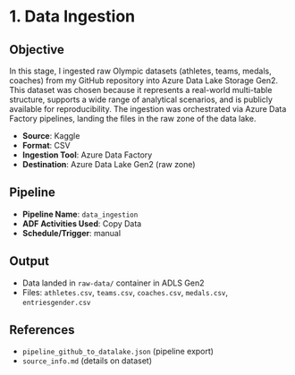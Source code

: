 # 1. Data Ingestion

## Objective
In this stage, I ingested raw Olympic datasets (athletes, teams, medals, coaches) from my GitHub repository into Azure Data Lake Storage Gen2. 
This dataset was chosen because it represents a real-world multi-table structure, supports a wide range of analytical scenarios, and is publicly available for reproducibility. 
The ingestion was orchestrated via Azure Data Factory pipelines, landing the files in the raw zone of the data lake.

- **Source**: Kaggle
- **Format**: CSV
- **Ingestion Tool**: Azure Data Factory
- **Destination**: Azure Data Lake Gen2 (raw zone)

## Pipeline
- **Pipeline Name**: `data_ingestion`
- **ADF Activities Used**: Copy Data
- **Schedule/Trigger**: manual 

## Output
- Data landed in `raw-data/` container in ADLS Gen2
- Files: `athletes.csv`, `teams.csv`, `coaches.csv`, `medals.csv`, `entriesgender.csv`

## References
- `pipeline_github_to_datalake.json` (pipeline export)
- `source_info.md` (details on dataset)
